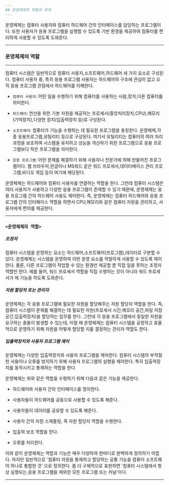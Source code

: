 ```yaml
---
## 운영체제의 역할과 목적
---
```

운영체제는 컴퓨터 사용자와 컴퓨터 하드웨어 간의 인터페이스를 담당하는 프로그램이다. 또한 사용자가 응용 프로그램을 실행할 수 있도록 기반 환경을 제공하여 컴퓨터를 편리하게 사용할 수 있도록 도와준다.

---
### 운영체제의 역할
---
컴퓨터 시스템은 일반적으로 컴퓨터 사용자,소프트웨어,하드웨어 세 가지 요소로 구성된다. 컴퓨터 사용자 중, 특히 응용 프로그램 사용자는 하드웨어의 구조에 관심이 없고 오직 응용 프로그램 관점에서 하드웨어를 이해한다.
- `컴퓨터 사용자`: 어떤 일을 수행하기 위해 컴퓨터를 사용하는 사람,장치,다른 컴퓨터를 의미한다.

- `하드웨어`: 연산을 위한 기본 자원을 제공하는 프로세서(중앙처리장치,CPU),메모리(기억장치),다양한 장치(입출력장치 등)로 구성된다.

- `소프트웨어`: 컴퓨터가 기능을 수행하는 데 필요한 프로그램을 총칭한다. 운영체제,각종 응용프로그램,유틸리티 등으로 구성된다. 여기서 유틸리티는 컴퓨터의 여러 처리과정을 보조하여 시스템을 유지하고 성능을 개선하기 위한 프로그램으로 응용 프로그램보다 작은 프로그램을 의미한다.

- `응용 프로그램`: 어떤 문제를 해결하기 위해 사용자나 전문가에 의해 만들어진 프로그램이다. 웹 브라우저,한글이나 MS워드 같은 워드 프로세서,데이터베이스 관리 프로그램,비디오 게임 등이 여기에 해당된다.

운영체제는 하드웨어와 컴퓨터 사용자를 연결하는 역할을 한다. 그런데 컴퓨터 시스템은 여러 사용자가 사용하고 다양한 응용 프로그램이 존재할 수 있기 때문에, 운영체제는 응용 프로그램 간의 하드웨어 사용도 제어한다. 즉, 운영체제는 컴퓨터 하드웨어와 응용 프로그램 간의 인터페이스 역할을 하면서 CPU,메모리와 같은 컴퓨터 자원을 관리하고, 사용자에게 편의를 제공한다. 

---
### `<운영체제의 역할>`
##### 조정자

컴퓨터 시스템을 운영하는 요소는 하드웨어,소프트웨어(프로그램),데이터로 구분할 수 있다. 운영체제는 시스템을 운영하여 이런 운영 요소를 적절하게 사용할 수 있도록 제어한다. 물론, 다른 프로그램이 작업할 수 있는 환경만 제공할 뿐 직접 일을 못하는 조정자 역할만 한다. 예를 들어, 워드 프로세서 역할을 직접 수행하는 것이 아니라 워드 프로세서가 제 기능을 하도록 도와준다.

##### 자원 할당자 또는 관리자

운영체제는 각 응용 프로그램에 필요한 자원을 할당해주는 자원 할당자 역할을 한다. 즉, 컴퓨터 시스템이 문제를 해결하는 데 필요한 자원(프로세서 시간,메모리 공간,파일 저장공간,입출력장치)을 할당하는 업무를 한다. 그런데 각 응용 프로그램에서 동일한 자원을 요구하는 충돌이 발생할 수 있는데, 이럴 때 운영체제는 컴퓨터 시스템을 공정하고 효율적으로 운영하기 위해 자원을 어떻게 할당할 지를 결정하는 관리자 역할도 한다.

##### 입출력장치와 사용자 프로그램 제어

운영체제는 다양한 입출력장치와 사용자 프로그램을 제어한다. 컴퓨터 시스템의 부적절한 사용이나 오류를 방지하기 위해 사용자 프로그램의 실행을 제어한다. 특히 입출력장치를 동작시키고 통제하는 역할을 한다.

운영체제는 위와 같은 역할을 수행하기 위해 다음과 같은 기능을 제공한다.

- 하드웨어와 사용자 간의 인터페이스를 정의한다.

- 사용자들이 하드웨어를 공동으로 사용할 수 있도록 해준다.

- 사용자들이 데이터를 공유할 수 있도록 해준다.

- 사용자 간의 자원 스케줄링, 즉 자원 할당자 역할을 수행한다.

- 입출력 보조 역할을 한다.

- 오류를 처리한다.

이와 같이 운영체제는 역할과 기능은 매우 다양하여 한마디로 완벽하게 정의하기 어렵다. 하지만 일반적으로 '컴퓨터 자원을 통제하고 할당하는 공통 기능을 컴퓨터 소프트웨어 하나로 통합한 것' 으로 정의한다. 좀 더 구체적으로 표현하면 '컴퓨터 시스템에서 항상 실행되는,응용 프로그램을 제외한 모든 프로그램 또는 커널'이다.

---
























